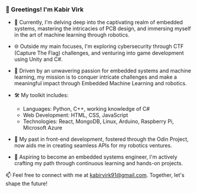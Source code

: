 ### 👋 Greetings! I'm Kabir Virk

- 🌱 Currently, I'm delving deep into the captivating realm of embedded systems, mastering the intricacies of PCB design, and immersing myself in the art of machine learning through robotics.

- 🌐 Outside my main focuses, I'm exploring cybersecurity through CTF (Capture The Flag) challenges, and venturing into game development using Unity and C#.

- 🤖 Driven by an unwavering passion for embedded systems and machine learning, my mission is to conquer intricate challenges and make a meaningful impact through Embedded Machine Learning and robotics.

- 🛠️ My toolkit includes:

   - Languages: Python, C++, working knowledge of C#
   - Web Development: HTML, CSS, JavaScript
   - Technologies: React, MongoDB, Linux, Arduino, Raspberry Pi, Microsoft Azure

- 🔌 My past in front-end development, fostered through the Odin Project, now aids me in creating seamless APIs for my robotics ventures.

- 💼 Aspiring to become an embedded systems engineer, I'm actively crafting my path through continuous learning and hands-on projects.

 
📫 Feel free to connect with me at kabirvirk91@gmail.com. Together, let's shape the future!




